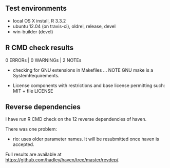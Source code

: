 ## Test environments
* local OS X install, R 3.3.2
* ubuntu 12.04 (on travis-ci), oldrel, release, devel
* win-builder (devel)

## R CMD check results
0 ERRORs | 0 WARNINGs | 2 NOTEs

* checking for GNU extensions in Makefiles ... NOTE
  GNU make is a SystemRequirements.

* License components with restrictions and base license permitting such:
  MIT + file LICENSE

## Reverse dependencies
I have run R CMD check on the 12 reverse dependencies of haven. 

There was one problem:

* rio: uses older parameter names. It will be resubmitted once haven is
  accepted.

Full results are available at https://github.com/hadley/haven/tree/master/revdep/.

